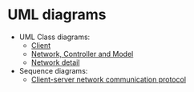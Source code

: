 # UML diagrams

- UML Class diagrams:
    - [Client]()
    - [Network, Controller and Model](Network-Controller-Model_UML.pdf)
    - [Network detail](NetworkUML.pdf)
- Sequence diagrams:
    - [Client-server network communication protocol](NetworkCommunicationProtocol_SequenceDiagram.html)